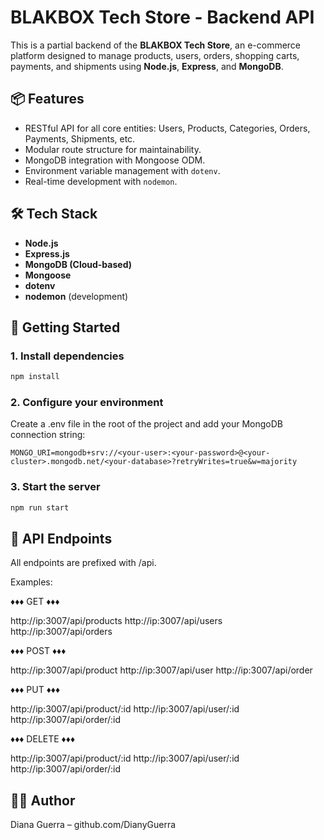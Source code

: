# BLAKBOX Tech Store - Backend API

This is a partial backend of the **BLAKBOX Tech Store**, an e-commerce platform designed to manage products, users, orders, shopping carts, payments, and shipments using **Node.js**, **Express**, and **MongoDB**.

## 📦 Features

- RESTful API for all core entities: Users, Products, Categories, Orders, Payments, Shipments, etc.
- Modular route structure for maintainability.
- MongoDB integration with Mongoose ODM.
- Environment variable management with `dotenv`.
- Real-time development with `nodemon`.

## 🛠️ Tech Stack

- **Node.js**
- **Express.js**
- **MongoDB (Cloud-based)**
- **Mongoose**
- **dotenv**
- **nodemon** (development)

## 🚀 Getting Started

### 1. Install dependencies

```bash
npm install
```
### 2. Configure your environment

Create a .env file in the root of the project and add your MongoDB connection string:

```pgsql
MONGO_URI=mongodb+srv://<your-user>:<your-password>@<your-cluster>.mongodb.net/<your-database>?retryWrites=true&w=majority
```
### 3. Start the server

```bash
npm run start
```
## 🧪 API Endpoints
All endpoints are prefixed with /api.

Examples:

♦♦♦  GET  ♦♦♦

http://ip:3007/api/products
http://ip:3007/api/users
http://ip:3007/api/orders

♦♦♦  POST  ♦♦♦

http://ip:3007/api/product
http://ip:3007/api/user
http://ip:3007/api/order

♦♦♦  PUT  ♦♦♦

http://ip:3007/api/product/:id
http://ip:3007/api/user/:id
http://ip:3007/api/order/:id

♦♦♦  DELETE  ♦♦♦

http://ip:3007/api/product/:id
http://ip:3007/api/user/:id
http://ip:3007/api/order/:id


## 👩‍💻 Author
Diana Guerra – github.com/DianyGuerra